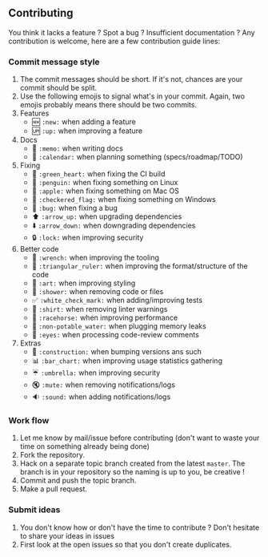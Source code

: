 ## Contributing

You think it lacks a feature ? Spot a bug ? Insufficient documentation ?
Any contribution is welcome, here are a few contribution guide lines:

### Commit message style

1. The commit messages should be short. If it's not, chances are your commit should be split.
1. Use the following emojis to signal what's in your commit. Again, two emojis probably means there should be two commits.
  1. Features
      - :new: `:new:` when adding a feature
      - :up: `:up:` when improving a feature
  1. Docs
      - :memo: `:memo:` when writing docs
      - :calendar: `:calendar:` when planning something (specs/roadmap/TODO)
  1. Fixing
      - :green_heart: `:green_heart:` when fixing the CI build
      - :penguin: `:penguin:` when fixing something on Linux
      - :apple: `:apple:` when fixing something on Mac OS
      - :checkered_flag: `:checkered_flag:` when fixing something on Windows
      - :bug: `:bug:` when fixing a bug
      - :arrow_up: `:arrow_up:` when upgrading dependencies
      - :arrow_down: `:arrow_down:` when downgrading dependencies
      - :lock: `:lock:` when improving security
  1. Better code
      - :wrench: `:wrench:` when improving the tooling
      - :triangular_ruler: `:triangular_ruler:` when improving the format/structure of the code
      - :art: `:art:` when improving styling
      - :shower: `:shower:` when removing code or files
      - :white_check_mark: `:white_check_mark:` when adding/improving tests
      - :shirt: `:shirt:` when removing linter warnings
      - :racehorse: `:racehorse:` when improving performance
      - :non-potable_water: `:non-potable_water:` when plugging memory leaks
      - :eyes: `:eyes:` when processing code-review comments
  1. Extras
      - :construction: `:construction:` when bumping versions ans such
      - :bar_chart: `:bar_chart:` when improving usage statistics gathering
      - :umbrella: `:umbrella:` when improving security
      - :mute: `:mute:` when removing notifications/logs
      - :sound: `:sound:` when adding notifications/logs

### Work flow

1. Let me know by mail/issue before contributing (don't want to waste your time on something already being done)
1. Fork the repository.
1. Hack on a separate topic branch created from the latest `master`. The branch is in your repository so the naming is up to you, be creative !
1. Commit and push the topic branch.
1. Make a pull request.

### Submit ideas

1. You don't know how or don't have the time to contribute ? Don't hesitate to share your ideas in issues
1. First look at the open issues so that you don't create duplicates.
